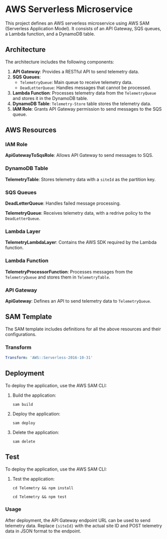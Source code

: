# AWS Serverless Microservice

This project defines an AWS serverless microservice using AWS SAM (Serverless Application Model). It consists of an API Gateway, SQS queues, a Lambda function, and a DynamoDB table.

## Architecture

The architecture includes the following components:

1. **API Gateway**: Provides a RESTful API to send telemetry data.
2. **SQS Queues**: 
   - `TelemetryQueue`: Main queue to receive telemetry data.
   - `DeadLetterQueue`: Handles messages that cannot be processed.
3. **Lambda Function**: Processes telemetry data from the `TelemetryQueue` and stores it in the DynamoDB table.
4. **DynamoDB Table**: `Telemetry-Store` table stores the telemetry data.
5. **IAM Role**: Grants API Gateway permission to send messages to the SQS queue.

## AWS Resources

### IAM Role

**ApiGatewayToSqsRole**: Allows API Gateway to send messages to SQS.

### DynamoDB Table

**TelemetryTable**: Stores telemetry data with a `siteId` as the partition key.

### SQS Queues

**DeadLetterQueue**: Handles failed message processing.

**TelemetryQueue**: Receives telemetry data, with a redrive policy to the `DeadLetterQueue`.

### Lambda Layer

**TelemetryLambdaLayer**: Contains the AWS SDK required by the Lambda function.

### Lambda Function

**TelemetryProcessorFunction**: Processes messages from the `TelemetryQueue` and stores them in `TelemetryTable`.

### API Gateway

**ApiGateway**: Defines an API to send telemetry data to `TelemetryQueue`.

## SAM Template

The SAM template includes definitions for all the above resources and their configurations.

### Transform

```yaml
Transform: 'AWS::Serverless-2016-10-31'
```
## Deployment
To deploy the application, use the AWS SAM CLI:
   1. Build the application:
      ```
      sam build
       ```
   2. Deploy the application:
      ```
      sam deploy
      ```
   3. Delete the application:
      ```
      sam delete
      ```
## Test
To deploy the application, use the AWS SAM CLI:
   1. Test the application:
      ```
      cd Telemetry && npm install
      ```
      ```
      cd Telemetry && npm test
      ```
### Usage
   After deployment, the API Gateway endpoint URL can be used to send telemetry data. Replace ``{siteId}`` with the actual site ID and POST telemetry data in JSON format to the endpoint.
